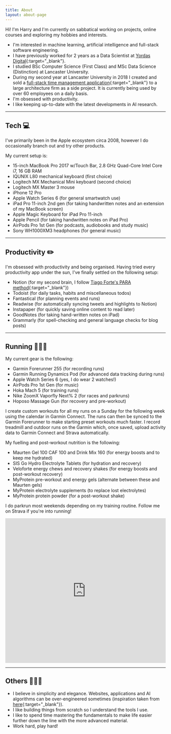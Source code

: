 ```yaml
---
title: About
layout: about-page
---
```


Hi! I'm Harry and I'm currently on sabbatical working on projects, online courses and exploring my hobbies and interests.

- I'm interested in machine learning, artificial intelligence and full-stack software engineering.
- I have previously worked for 2 years as a Data Scientist at [Yordas Digital](https://www.yordasgroup.com/){:target="_blank"}.
- I studied BSc Computer Science (First Class) and MSc Data Science (Distinction) at Lancaster University.
- During my second year at Lancaster University in 2018 I created and sold a [full-stack time management application](https://www.ca-tms.com/){:target="_blank"} to a large architecture firm as a side project. It is currently being used by over 60 employees on a daily basis.
- I'm obsessed with productivity.
- I like keeping up-to-date with the latest developments in AI research.

--- 

## Tech 💻

I've primarily been in the Apple ecosystem circa 2008, however I do occasionally branch out and try other products. 
 
My current setup is:
 
- 15-inch MacBook Pro 2017 w/Touch Bar, 2.8 GHz Quad-Core Intel Core i7, 16 GB RAM
- IQUNIX L80 mechanical keyboard (first choice)
- Logitech MX Mechanical Mini keyboard (second choice)
- Logitech MX Master 3 mouse
- iPhone 12 Pro
- Apple Watch Series 6 (for general smartwatch use)
- iPad Pro 11-inch 2nd gen (for taking handwritten notes and an extension of my MacBook screen)
- Apple Magic Keyboard for iPad Pro 11-inch
- Apple Pencil (for taking handwritten notes on iPad Pro)
- AirPods Pro 1st Gen (for podcasts, audiobooks and study music)
- Sony WH1000XM3 headphones (for general music)

--- 

## Productivity ✏️

I'm obsessed with productivity and being organised. Having tried every productivity app under the sun, I've finally settled on the following setup:

- Notion (for my second brain, I follow [Tiago Forte's PARA method](https://fortelabs.com/blog/para/){:target="_blank"})
- Todoist (for daily tasks, habits and miscellaneous todos)
- Fantastical (for planning events and runs)
- Readwise (for automatically syncing tweets and highlights to Notion)
- Instapaper (for quickly saving online content to read later)
- GoodNotes (for taking hand-written notes on iPad)
- Grammarly (for spell-checking and general language checks for blog posts)

--- 

## Running 🏃🏻‍♂️

My current gear is the following:

- Garmin Forerunner 255 (for recording runs)
- Garmin Running Dynamics Pod (for advanced data tracking during runs)
- Apple Watch Series 6 (yes, I do wear 2 watches!)
- AirPods Pro 1st Gen (for music)
- Hoka Mach 5 (for training runs)
- Nike ZoomX Vaporfly Next% 2 (for races and parkruns)
- Hoposo Massage Gun (for recovery and pre-workout)

I create custom workouts for all my runs on a Sunday for the following week using the calendar in Garmin Connect. The runs can then be synced to the Garmin Forerunner to make starting preset workouts much faster. I record treadmill and outdoor runs on the Garmin which, once saved, upload activity data to Garmin Connect and Strava automatically.

My fuelling and post-workout nutrition is the following:

- Maurten Gel 100 CAF 100 and Drink Mix 160 (for energy boosts and to keep me hydrated)
- SIS Go Hydro Electrolyte Tablets (for hydration and recovery)
- Veloforte energy chews and recovery shakes (for energy boosts and post-workout recovery)
- MyProtein pre-workout and energy gels (alternate between these and Maurten gels)
- MyProtein electrolyte supplements (to replace lost electrolytes)
- MyProtein protein powder (for a post-workout shake)

I do parkrun most weekends depending on my training routine. Follow me on Strava if you're into running!

<iframe height='454' width='100%' frameborder='0' allowtransparency='true' scrolling='no' src='https://www.strava.com/athletes/7314947/latest-rides/010cd5a00e54ce6c316288eec91a6803b602ccfc'></iframe>

--- 

## Others 👨🏻‍💼

- I believe in simplicity and elegance. Websites, applications and AI algorithms can be over-engineered sometimes (inspiration taken from [here](https://motherfuckingwebsite.com/){:target="_blank"}).
- I like building things from scratch so I understand the tools I use.
- I like to spend time mastering the fundamentals to make life easier further down the line with the more advanced material.
- Work hard, play hard!